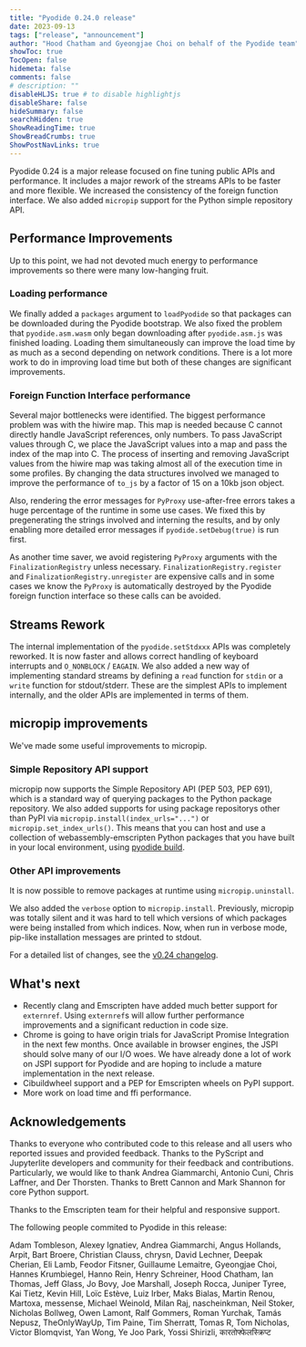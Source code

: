 ```yaml
---
title: "Pyodide 0.24.0 release"
date: 2023-09-13
tags: ["release", "announcement"]
author: "Hood Chatham and Gyeongjae Choi on behalf of the Pyodide team"
showToc: true
TocOpen: false
hidemeta: false
comments: false
# description: ""
disableHLJS: true # to disable highlightjs
disableShare: false
hideSummary: false
searchHidden: true
ShowReadingTime: true
ShowBreadCrumbs: true
ShowPostNavLinks: true
---
```


Pyodide 0.24 is a major release focused on fine tuning public APIs and
performance. It includes a major rework of the streams APIs to be faster and
more flexible. We increased the consistency of the foreign function interface.
We also added `micropip` support for the Python simple repository API.

## Performance Improvements

Up to this point, we had not devoted much energy to performance improvements so
there were many low-hanging fruit.

### Loading performance

We finally added a `packages` argument to `loadPyodide` so that packages can be
downloaded during the Pyodide bootstrap. We also fixed the problem that
`pyodide.asm.wasm` only began downloading after `pyodide.asm.js` was finished
loading. Loading them simultaneously can improve the load time by as much as a
second depending on network conditions. There is a lot more work to do in
improving load time but both of these changes are significant improvements.

### Foreign Function Interface performance

Several major bottlenecks were identified. The biggest performance problem was
with the hiwire map. This map is needed because C cannot directly handle
JavaScript references, only numbers. To pass JavaScript values through C, we
place the JavaScript values into a map and pass the index of the map into C. The
process of inserting and removing JavaScript values from the hiwire map was
taking almost all of the execution time in some profiles. By changing the data
structures involved we managed to improve the performance of `to_js` by a factor
of 15 on a 10kb json object.

Also, rendering the error messages for `PyProxy` use-after-free errors takes a
huge percentage of the runtime in some use cases. We fixed this by pregenerating
the strings involved and interning the results, and by only enabling more
detailed error messages if `pyodide.setDebug(true)` is run first.

As another time saver, we avoid registering `PyProxy` arguments with the
`FinalizationRegistry` unless necessary. `FinalizationRegistry.register` and
`FinalizationRegistry.unregister` are expensive calls and in some cases we know
the `PyProxy` is automatically destroyed by the Pyodide foreign function
interface so these calls can be avoided.

## Streams Rework

The internal implementation of the `pyodide.setStdxxx` APIs was completely
reworked. It is now faster and allows correct handling of keyboard interrupts
and `O_NONBLOCK` / `EAGAIN`. We also added a new way of implementing standard
streams by defining a `read` function for `stdin` or a `write` function for
stdout/stderr. These are the simplest APIs to implement internally, and the
older APIs are implemented in terms of them.

## micropip improvements

We've made some useful improvements to micropip.

### Simple Repository API support

micropip now supports the Simple Repository API (PEP 503, PEP 691), which is a
standard way of querying packages to the Python package repository. We also
added supports for using package repositorys other than PyPI via
`micropip.install(index_urls="...")` or `micropip.set_index_urls()`. This means
that you can host and use a collection of webassembly-emscripten Python packages
that you have built in your local environment, using
[pyodide build](https://pyodide.org/en/stable/development/building-and-testing-packages.html).

### Other API improvements

It is now possible to remove packages at runtime using `micropip.uninstall`.

We also added the `verbose` option to `micropip.install`. Previously, micropip
was totally silent and it was hard to tell which versions of which packages were
being installed from which indices. Now, when run in verbose mode, pip-like
installation messages are printed to stdout.

For a detailed list of changes, see the [v0.24 changelog](https://pyodide.org/en/0.24.0/project/changelog.html#version-0-24-0).

## What's next

* Recently clang and Emscripten have added much better support for `externref`.
  Using `externref`s will allow further performance improvements and a
  significant reduction in code size.
* Chrome is going to have origin trials for JavaScript Promise Integration in
  the next few months. Once available in browser engines, the JSPI should solve
  many of our I/O woes. We have already done a lot of work on JSPI support for
  Pyodide and are hoping to include a mature implementation in the next release.
* Cibuildwheel support and a PEP for Emscripten wheels on PyPI support.
* More work on load time and ffi performance.


## Acknowledgements

Thanks to everyone who contributed code to this release and all users who
reported issues and provided feedback. Thanks to the PyScript and Jupyterlite
developers and community for their feedback and contributions. Particularly, we
would like to thank Andrea Giammarchi, Antonio Cuni, Chris Laffner, and Der
Thorsten. Thanks to Brett Cannon and Mark Shannon for core Python support.

Thanks to the Emscripten team for their helpful and responsive support.

The following people commited to Pyodide in this release:

Adam Tombleson, Alexey Ignatiev, Andrea Giammarchi, Angus Hollands, Arpit, Bart
Broere, Christian Clauss, chrysn, David Lechner, Deepak Cherian, Eli Lamb,
Feodor Fitsner, Guillaume Lemaitre, Gyeongjae Choi, Hannes Krumbiegel, Hanno
Rein, Henry Schreiner, Hood Chatham, Ian Thomas, Jeff Glass, Jo Bovy, Joe
Marshall, Joseph Rocca, Juniper Tyree, Kai Tietz, Kevin Hill, Loïc Estève, Luiz
Irber, Maks Bialas, Martin Renou, Martoxa, messense, Michael Weinold, Milan Raj,
nascheinkman, Neil Stoker, Nicholas Bollweg, Owen Lamont, Ralf Gommers, Roman
Yurchak, Tamás Nepusz, TheOnlyWayUp, Tim Paine, Tim Sherratt, Tomas R, Tom
Nicholas, Victor Blomqvist, Yan Wong, Ye Joo Park, Yossi Shirizli,
कारतोफ्फेलस्क्रिप्ट
